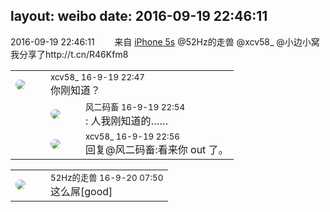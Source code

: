 layout: weibo
date: 2016-09-19 22:46:11
---
<meta name="referrer" content="no-referrer" />

2016-09-19 22:46:11  &nbsp;&nbsp;&nbsp;&nbsp;&nbsp;&nbsp; 来自 <a href="sinaweibo://customweibosource" rel="nofollow">iPhone 5s</a>
@52Hz的走兽 @xcv58_ @小边小窝  我分享了http://t.cn/R46Kfm8 ​​​

<table style="width: 100%;">
  <tr>
    <td style="width: 40px;"><img style="border-radius:50%" src="https://tva3.sinaimg.cn/crop.0.0.1242.1242.50/801f7e9ajw8f3peekcgoqj20yi0yidg9.jpg?KID=imgbed,tva&Expires=1624466408&ssig=L8WgJ8LVfy"></td>
    <td colspan="2"><small>xcv58_ 16-9-19 22:47</small><br/>你刚知道？</td>
  </tr>
  <tr>
    <td/>
    <td style="width: 40px;"><img style="border-radius:50%" src="https://tva3.sinaimg.cn/crop.0.0.639.639.50/6d2a6003jw8f3idy69w2gj20hs0hrt9g.jpg?KID=imgbed,tva&Expires=1624466408&ssig=H4TAv9oFf6"></td>
    <td><small>风二码畜 16-9-19 22:54</small><br/>: 人我刚知道的……</td>
  </tr>
  <tr>
    <td/>
    <td style="width: 40px;"><img style="border-radius:50%" src="https://tva3.sinaimg.cn/crop.0.0.1242.1242.50/801f7e9ajw8f3peekcgoqj20yi0yidg9.jpg?KID=imgbed,tva&Expires=1624466408&ssig=L8WgJ8LVfy"></td>
    <td><small>xcv58_ 16-9-19 22:56</small><br/>回复@风二码畜:看来你 out 了。</td>
  </tr>
</table>

<table style="width: 100%;">
  <tr>
    <td style="width: 40px;"><img style="border-radius:50%" src="https://tva4.sinaimg.cn/crop.0.0.180.180.50/8beaf773jw1e8qgp5bmzyj2050050aa8.jpg?KID=imgbed,tva&Expires=1624466408&ssig=ILyTX3vAdg"></td>
    <td colspan="2"><small>52Hz的走兽 16-9-20 07:50</small><br/>这么屌[good]</td>
  </tr>
</table>
